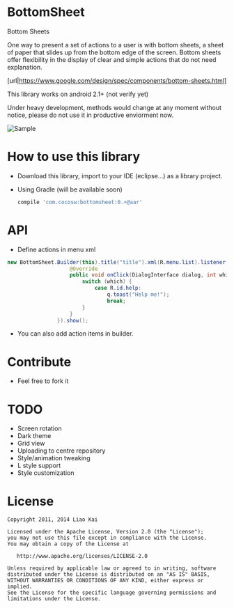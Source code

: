 BottomSheet
=======

Bottom Sheets

One way to present a set of actions to a user is with bottom sheets, a sheet of paper that slides up from the bottom edge of the screen. Bottom sheets offer flexibility in the display of clear and simple actions that do not need explanation.

[url|https://www.google.com/design/spec/components/bottom-sheets.html]

This library works on android 2.1+ (not verify yet)

Under heavy development, methods would change at any moment without notice, please do not use it in productive enviorment now.

![Sample](https://github.com/soarcn/BottomSheet/blob/master/art/image.png?raw=true)

How to use this library
=======

- Download this library, import to your IDE (eclipse...) as a library project.
- Using Gradle (will be available soon)

    ```groovy
    compile 'com.cocosw:bottomsheet:0.+@aar' 
    ```


API
=======

- Define actions in menu xml

```java
new BottomSheet.Builder(this).title("title").xml(R.menu.list).listener(new DialogInterface.OnClickListener() {
                    @Override
                    public void onClick(DialogInterface dialog, int which) {
                        switch (which) {
                            case R.id.help:
                                q.toast("Help me!");
                                break;
                        }
                    }
                }).show();

```
- You can also add action items in builder.

Contribute
=======

- Feel free to fork it

TODO
=======
- Screen rotation
- Dark theme
- Grid view
- Uploading to centre repository
- Style/animation tweaking
- L style support
- Style customization


License
=======

    Copyright 2011, 2014 Liao Kai

    Licensed under the Apache License, Version 2.0 (the "License");
    you may not use this file except in compliance with the License.
    You may obtain a copy of the License at

       http://www.apache.org/licenses/LICENSE-2.0

    Unless required by applicable law or agreed to in writing, software
    distributed under the License is distributed on an "AS IS" BASIS,
    WITHOUT WARRANTIES OR CONDITIONS OF ANY KIND, either express or implied.
    See the License for the specific language governing permissions and
    limitations under the License.
